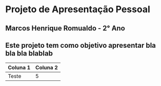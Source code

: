 # Projeto de Apresentação Pessoal

## Marcos Henrique Romualdo - 2° Ano

## Este projeto tem como objetivo apresentar bla bla bla blablab

| Coluna 1 | Coluna 2 |
|----------|----------|
|Teste | 5    |